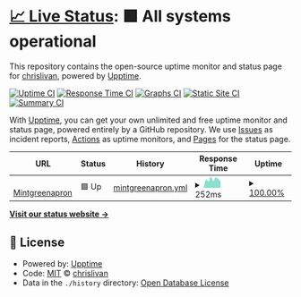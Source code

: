 # [📈 Live Status](https://chrislivan.github.io/upptime-mintgreenapron): <!--live status--> **🟩 All systems operational**

This repository contains the open-source uptime monitor and status page for [chrislivan](https://chrislivan.github.io/upptime-mintgreenapron), powered by [Upptime](https://github.com/upptime/upptime).

[![Uptime CI](https://github.com/chrislivan/upptime-mintgreenapron/workflows/Uptime%20CI/badge.svg)](https://github.com/chrislivan/upptime-mintgreenapron/actions?query=workflow%3A%22Uptime+CI%22)
[![Response Time CI](https://github.com/chrislivan/upptime-mintgreenapron/workflows/Response%20Time%20CI/badge.svg)](https://github.com/chrislivan/upptime-mintgreenapron/actions?query=workflow%3A%22Response+Time+CI%22)
[![Graphs CI](https://github.com/chrislivan/upptime-mintgreenapron/workflows/Graphs%20CI/badge.svg)](https://github.com/chrislivan/upptime-mintgreenapron/actions?query=workflow%3A%22Graphs+CI%22)
[![Static Site CI](https://github.com/chrislivan/upptime-mintgreenapron/workflows/Static%20Site%20CI/badge.svg)](https://github.com/chrislivan/upptime-mintgreenapron/actions?query=workflow%3A%22Static+Site+CI%22)
[![Summary CI](https://github.com/chrislivan/upptime-mintgreenapron/workflows/Summary%20CI/badge.svg)](https://github.com/chrislivan/upptime-mintgreenapron/actions?query=workflow%3A%22Summary+CI%22)

With [Upptime](https://upptime.js.org), you can get your own unlimited and free uptime monitor and status page, powered entirely by a GitHub repository. We use [Issues](https://github.com/chrislivan/upptime-mintgreenapron/issues) as incident reports, [Actions](https://github.com/chrislivan/upptime-mintgreenapron/actions) as uptime monitors, and [Pages](https://chrislivan.github.io/upptime-mintgreenapron) for the status page.

<!--start: status pages-->
<!-- This summary is generated by Upptime (https://github.com/upptime/upptime) -->
<!-- Do not edit this manually, your changes will be overwritten -->
<!-- prettier-ignore -->
| URL | Status | History | Response Time | Uptime |
| --- | ------ | ------- | ------------- | ------ |
| <img alt="" src="https://icons.duckduckgo.com/ip3/www.mintgreenapron.com.ico" height="13"> [Mintgreenapron](https://www.mintgreenapron.com) | 🟩 Up | [mintgreenapron.yml](https://github.com/chrislivan/upptime-mintgreenapron/commits/HEAD/history/mintgreenapron.yml) | <details><summary><img alt="Response time graph" src="./graphs/mintgreenapron/response-time-week.png" height="20"> 252ms</summary><br><a href="https://chrislivan.github.io/upptime-mintgreenapron/history/mintgreenapron"><img alt="Response time 290" src="https://img.shields.io/endpoint?url=https%3A%2F%2Fraw.githubusercontent.com%2Fchrislivan%2Fupptime-mintgreenapron%2FHEAD%2Fapi%2Fmintgreenapron%2Fresponse-time.json"></a><br><a href="https://chrislivan.github.io/upptime-mintgreenapron/history/mintgreenapron"><img alt="24-hour response time 183" src="https://img.shields.io/endpoint?url=https%3A%2F%2Fraw.githubusercontent.com%2Fchrislivan%2Fupptime-mintgreenapron%2FHEAD%2Fapi%2Fmintgreenapron%2Fresponse-time-day.json"></a><br><a href="https://chrislivan.github.io/upptime-mintgreenapron/history/mintgreenapron"><img alt="7-day response time 252" src="https://img.shields.io/endpoint?url=https%3A%2F%2Fraw.githubusercontent.com%2Fchrislivan%2Fupptime-mintgreenapron%2FHEAD%2Fapi%2Fmintgreenapron%2Fresponse-time-week.json"></a><br><a href="https://chrislivan.github.io/upptime-mintgreenapron/history/mintgreenapron"><img alt="30-day response time 249" src="https://img.shields.io/endpoint?url=https%3A%2F%2Fraw.githubusercontent.com%2Fchrislivan%2Fupptime-mintgreenapron%2FHEAD%2Fapi%2Fmintgreenapron%2Fresponse-time-month.json"></a><br><a href="https://chrislivan.github.io/upptime-mintgreenapron/history/mintgreenapron"><img alt="1-year response time 309" src="https://img.shields.io/endpoint?url=https%3A%2F%2Fraw.githubusercontent.com%2Fchrislivan%2Fupptime-mintgreenapron%2FHEAD%2Fapi%2Fmintgreenapron%2Fresponse-time-year.json"></a></details> | <details><summary><a href="https://chrislivan.github.io/upptime-mintgreenapron/history/mintgreenapron">100.00%</a></summary><a href="https://chrislivan.github.io/upptime-mintgreenapron/history/mintgreenapron"><img alt="All-time uptime 99.94%" src="https://img.shields.io/endpoint?url=https%3A%2F%2Fraw.githubusercontent.com%2Fchrislivan%2Fupptime-mintgreenapron%2FHEAD%2Fapi%2Fmintgreenapron%2Fuptime.json"></a><br><a href="https://chrislivan.github.io/upptime-mintgreenapron/history/mintgreenapron"><img alt="24-hour uptime 100.00%" src="https://img.shields.io/endpoint?url=https%3A%2F%2Fraw.githubusercontent.com%2Fchrislivan%2Fupptime-mintgreenapron%2FHEAD%2Fapi%2Fmintgreenapron%2Fuptime-day.json"></a><br><a href="https://chrislivan.github.io/upptime-mintgreenapron/history/mintgreenapron"><img alt="7-day uptime 100.00%" src="https://img.shields.io/endpoint?url=https%3A%2F%2Fraw.githubusercontent.com%2Fchrislivan%2Fupptime-mintgreenapron%2FHEAD%2Fapi%2Fmintgreenapron%2Fuptime-week.json"></a><br><a href="https://chrislivan.github.io/upptime-mintgreenapron/history/mintgreenapron"><img alt="30-day uptime 100.00%" src="https://img.shields.io/endpoint?url=https%3A%2F%2Fraw.githubusercontent.com%2Fchrislivan%2Fupptime-mintgreenapron%2FHEAD%2Fapi%2Fmintgreenapron%2Fuptime-month.json"></a><br><a href="https://chrislivan.github.io/upptime-mintgreenapron/history/mintgreenapron"><img alt="1-year uptime 99.88%" src="https://img.shields.io/endpoint?url=https%3A%2F%2Fraw.githubusercontent.com%2Fchrislivan%2Fupptime-mintgreenapron%2FHEAD%2Fapi%2Fmintgreenapron%2Fuptime-year.json"></a></details>

<!--end: status pages-->

[**Visit our status website →**](https://chrislivan.github.io/upptime-mintgreenapron)

## 📄 License

- Powered by: [Upptime](https://github.com/upptime/upptime)
- Code: [MIT](./LICENSE) © [chrislivan](https://chrislivan.github.io/upptime-mintgreenapron)
- Data in the `./history` directory: [Open Database License](https://opendatacommons.org/licenses/odbl/1-0/)
